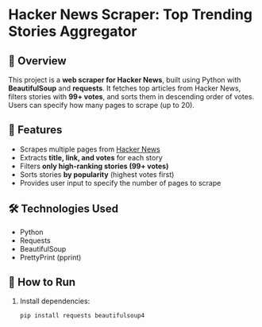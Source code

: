 
# Hacker News Scraper: Top Trending Stories Aggregator  

## 📌 Overview  
This project is a **web scraper for Hacker News**, built using Python with **BeautifulSoup** and **requests**. It fetches top articles from Hacker News, filters stories with **99+ votes**, and sorts them in descending order of votes. Users can specify how many pages to scrape (up to 20).  

## 🚀 Features  
- Scrapes multiple pages from [Hacker News](https://news.ycombinator.com/)  
- Extracts **title, link, and votes** for each story  
- Filters **only high-ranking stories (99+ votes)**  
- Sorts stories **by popularity** (highest votes first)  
- Provides user input to specify the number of pages to scrape  

## 🛠️ Technologies Used  
- Python  
- Requests  
- BeautifulSoup  
- PrettyPrint (pprint)  

## 📌 How to Run  
1. Install dependencies:  
   ```sh
   pip install requests beautifulsoup4
